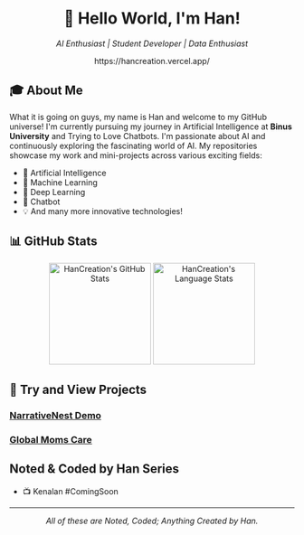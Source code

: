 <h1 align="center">👋 Hello World, I'm Han!</h1>

<p align="center">
  <em>AI Enthusiast | Student Developer | Data Enthusiast</em>
</p>
<p align="center">
    https://hancreation.vercel.app/
</p>

## 🎓 About Me

What it is going on guys, my name is Han and welcome to my GitHub universe! I'm currently pursuing my journey in Artificial Intelligence at **Binus University** and Trying to Love Chatbots. I'm passionate about AI and continuously exploring the fascinating world of AI. My repositories showcase my work and mini-projects across various exciting fields:

- 🤖 Artificial Intelligence
- 🧠 Machine Learning
- 🔮 Deep Learning
- 💬 Chatbot
- 💡 And many more innovative technologies!

## 📊 GitHub Stats

<div align="center">
  <img height="180em" src="https://github-readme-stats.vercel.app/api?username=HanCreation&show_icons=true&include_all_commits=true&theme=tokyonight&hide_border=true&count_private=true" alt="HanCreation's GitHub Stats"/>
  <img height="180em" src="https://github-readme-stats.vercel.app/api/top-langs?username=HanCreation&layout=compact&langs_count=8&theme=tokyonight&hide_border=true" alt="HanCreation's Language Stats"/>
  
    
  <!-- GitHub Streak Stats 
  <img height="180em" src="https://github-readme-streak-stats.herokuapp.com/?user=HanCreation&theme=tokyonight&hide_border=true" alt="HanCreation's GitHub Streak"/>-->
  
  <!-- GitHub Activity Graph 
  <img width="95%" src="https://github-readme-activity-graph.vercel.app/graph?username=HanCreation&theme=tokyo-night&hide_border=true" alt="Contribution Graph"/>
  -->
</div>

## 🚀 Try and View Projects

### [NarrativeNest Demo](https://hancreation.github.io/NarrativeNest-Demo/)

### [Global Moms Care](https://global-moms-care.vercel.app/home)

## Noted & Coded by Han Series
- 📺 Kenalan #ComingSoon

---

<p align="center">
  <i>All of these are Noted, Coded; Anything Created by Han.</i>
</p>
<!--
**HanCreation/HanCreation** is a ✨ _special_ ✨ repository because its `README.md` (this file) appears on your GitHub profile.

Here are some ideas to get you started:

- 🔭 I’m currently working on ...
- 🌱 I’m currently learning ...
- 👯 I’m looking to collaborate on ...
- 🤔 I’m looking for help with ...
- 💬 Ask me about ...
- 📫 How to reach me: ...
- 😄 Pronouns: ...
- ⚡ Fun fact: ...
-->

